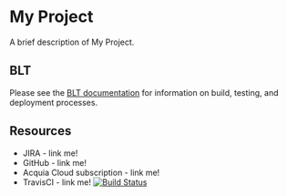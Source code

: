 # My Project

A brief description of My Project.

## BLT

Please see the [BLT documentation](http://blt.readthedocs.io/en/latest/) for information on build, testing, and deployment processes.

## Resources

* JIRA - link me!
* GitHub - link me!
* Acquia Cloud subscription - link me!
* TravisCI - link me!
[![Build Status](https://travis-ci.org/acquia-pso/blted8.svg?branch=8.x)](https://travis-ci.org/acquia-pso/blted8)
